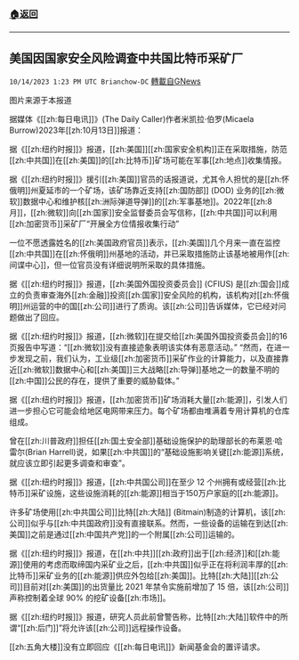 ###  [:house:返回](README.md)
---


## 美国因国家安全风险调查中共国比特币采矿厂
`10/14/2023 1:23 PM UTC Brianchow-DC` [轉載自GNews](https://gnews.org/articles/1833030)

图片来源于本报道

据媒体《[[zh:每日电讯]]》(The Daily Caller)作者米凯拉·伯罗(Micaela Burrow)2023年[[zh:10月13日]]报道：

据《[[zh:纽约时报]]》报道，[[zh:美国]][[zh:国家安全机构]]正在采取措施，防范[[zh:中共国]]在[[zh:美国]]的[[zh:比特币]]矿场可能在军事[[zh:地点]]收集情报。

据《[[zh:纽约时报]]》援引[[zh:美国]]官员的话报道说，尤其令人担忧的是[[zh:怀俄明]]州夏延市的一个矿场，该矿场靠近支持[[zh:国防部]] (DOD) 业务的[[zh:微软]]数据中心和维护核[[zh:洲际弹道导弹]]的[[zh:军事基地]]。2022年[[zh:8月]]，[[zh:微软]]向[[zh:国家]]安全监督委员会写信称，[[zh:中共国]]可以利用[[zh:加密货币]]采矿厂“开展全方位情报收集行动”

一位不愿透露姓名的[[zh:美国政府官员]]表示，[[zh:美国]]几个月来一直在监控[[zh:中共国]]在[[zh:怀俄明]]州基地的活动，并已采取措施防止该基地被用作[[zh:间谍中心]]，但一位官员没有详细说明所采取的具体措施。

据《[[zh:纽约时报]]》报道，[[zh:美国外国投资委员会]] (CFIUS) 是[[zh:国会]]成立的负责审查海外[[zh:金融]]投资[[zh:国家]]安全风险的机构，该机构对[[zh:怀俄明]]州运营的中的国[[zh:公司]]进行了质询。该[[zh:公司]]告诉媒体，它已经对问题做出了回应。

据《[[zh:纽约时报]]》报道，[[zh:微软]]在提交给[[zh:美国外国投资委员会]]的16页报告中写道：“[[zh:微软]]没有直接迹象表明该实体有恶意活动。” “然而，在进一步发现之前，我们认为，工业级[[zh:加密货币]]采矿作业的计算能力，以及直接靠近[[zh:微软]]数据中心和[[zh:美国]]三大战略[[zh:导弹]]基地之一的数量不明的[[zh:中国]]公民的存在，提供了重要的威胁载体。”

据《[[zh:纽约时报]]》报道，[[zh:加密货币]]矿场消耗大量[[zh:能源]]，引发人们进一步担心它可能会给地区电网带来压力。每个矿场都由堆满着专用计算机的仓库组成。

曾在[[zh:川普政府]]担任[[zh:国土安全部]]基础设施保护的助理部长的布莱恩·哈雷尔(Brian Harrell)说，如果[[zh:中共国]]的“基础设施影响关键[[zh:能源]]系统，就应该立即引起更多调查和审查”。

据《[[zh:纽约时报]]》报道，[[zh:中共国公司]]在至少 12 个州拥有或经营[[zh:比特币]]采矿设施，这些设施消耗的[[zh:能源]]相当于150万户家庭的[[zh:能源]]。

许多矿场使用[[zh:中共国公司]]比特[[zh:大陆]] (Bitmain)制造的计算机，该[[zh:公司]]似乎与[[zh:中共国政府]]没有直接联系。然而，一些设备的运输在到达[[zh:美国]]之前是通过[[zh:中国共产党]]的一个附属[[zh:公司]]运输的。

据《[[zh:纽约时报]]》报道，在[[zh:中共]][[zh:政府]]出于[[zh:经济]]和[[zh:能源]]使用的考虑而取缔国内采矿业之后，[[zh:中共国]]似乎正在将利润丰厚的[[zh:比特币]]采矿业务的[[zh:能源]]供应外包给[[zh:美国]]。比特[[zh:大陆]][[zh:公司]]目前对[[zh:美国]]的出货量比 2021 年禁令实施前增加了 15 倍，该[[zh:公司]]声称控制着全球 90% 的挖矿设备[[zh:市场]]。

据《[[zh:纽约时报]]》报道，研究人员此前曾警告称，比特[[zh:大陆]]软件中的所谓“[[zh:后门]]”将允许该[[zh:公司]]远程操作设备。

[[zh:五角大楼]]没有立即回应《[[zh:每日电讯]]》新闻基金会的置评请求。
